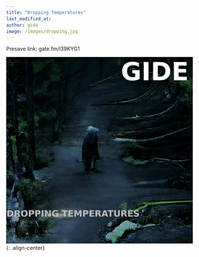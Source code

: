 ```yaml
---
title: "Dropping Temperatures"
last_modified_at:
author: gide
image: /images/dropping.jpg
---
```


Presave link: gate.fm/l39KYG1

![center-aligned-image](/images/dropping.jpg){: .align-center}

